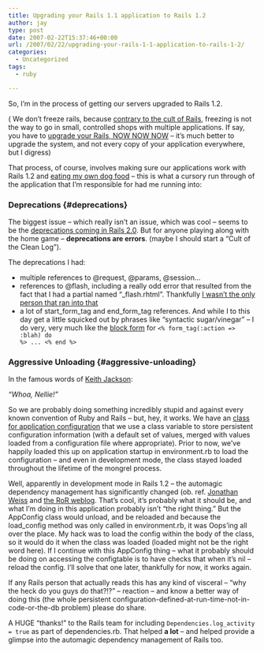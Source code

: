 ```yaml
---
title: Upgrading your Rails 1.1 application to Rails 1.2
author: jay
type: post
date: 2007-02-22T15:37:46+00:00
url: /2007/02/22/upgrading-your-rails-1-1-application-to-rails-1-2/
categories:
  - Uncategorized
tags:
  - ruby

---
```

So, I’m in the process of getting our servers upgraded to Rails 1.2.

( We don’t freeze rails, because [contrary to the cult of Rails][1], freezing is not the way to go in small, controlled shops with multiple applications. If say, you have to [upgrade your Rails, NOW NOW NOW][2] &#8211; it’s much better to upgrade the system, and not every copy of your application everywhere, but I digress)

That process, of course, involves making sure our applications work with Rails 1.2 and [eating my own dog food][3] &#8211; this is what a cursory run through of the application that I’m responsible for had me running into:

### Deprecations {#deprecations}

The biggest issue &#8211; which really isn’t an issue, which was cool &#8211; seems to be the [deprecations coming in Rails 2.0][4]. But for anyone playing along with the home game &#8211; **deprecations are errors**. (maybe I should start a “Cult of the Clean Log”).

The deprecations I had:

  * multiple references to @request, @params, @session…
  * references to @flash, including a really odd error that resulted from the fact that I had a partial named “_flash.rhtml”. Thankfully [I wasn’t the only person that ran into that][5]
  * a lot of start\_form\_tag and end\_form\_tag references. And while I to this day get a little squicked out by phrases like “syntactic sugar/vinegar” &#8211; I do very, very much like the [block form][6] for <code class="highlighter-rouge">&lt;% form_tag(:action =&gt; :blah) do %&gt; ... &lt;% end %&gt;</code>

### Aggressive Unloading {#aggressive-unloading}

In the famous words of [Keith Jackson][7]:

_“Whoa, Nellie!”_

So we are probably doing something incredibly stupid and against every known convention of Ruby and Rails &#8211; but, hey, it works. We have an [class for application configuration][8] that we use a class variable to store persistent configuration information (with a default set of values, merged with values loaded from a configuration file where appropriate). Prior to now, we’ve happily loaded this up on application startup in environment.rb to load the configuration &#8211; and even in development mode, the class stayed loaded throughout the lifetime of the mongrel process.

Well, apparently in development mode in Rails 1.2 &#8211; the automagic dependency management has significantly changed (ob. ref. [Jonathan Weiss][9] and [the RoR weblog][10]. That’s cool, it’s probably what it should be, and what I’m doing in this application probably isn’t “the right thing.” But the AppConfig class would unload, and be reloaded and because the load_config method was only called in environment.rb, it was Oops’ing all over the place. My hack was to load the config within the body of the class, so it would do it when the class was loaded (loaded might not be the right word here). If I continue with this AppConfig thing &#8211; what it probably should be doing on accessing the configtable is to have checks that when it’s nil &#8211; reload the config. I’ll solve that one later, thankfully for now, it works again.

If any Rails person that actually reads this has any kind of visceral &#8211; “why the heck do you guys do that?!?” &#8211; reaction &#8211; and know a better way of doing this (the whole persistent configuration-defined-at-run-time-not-in-code-or-the-db problem) please do share.

A HUGE “thanks!” to the Rails team for including <code class="highlighter-rouge">Dependencies.log_activity = true</code> as part of dependencies.rb. That helped **a lot** &#8211; and helped provide a glimpse into the automagic dependency management of Rails too.

 [1]: http://weblog.rubyonrails.org/2006/3/31/freeze-is-cool-so-freeze-for-goodness-sake
 [2]: http://weblog.rubyonrails.com/2006/8/9/rails-1-1-5-mandatory-security-patch-and-other-tidbits
 [3]: https://rambleon.org/2007/02/21/quote-of-the-day-6/
 [4]: http://www.railtie.net/articles/2006/11/02/deprecations-in-rails-1-2
 [5]: http://dev.rubyonrails.org/ticket/7553
 [6]: http://www.loudthinking.com/arc/2006_10.html
 [7]: http://en.wikipedia.org/wiki/Keith_Jackson
 [8]: https://sourcecode.extension.org/wsvn/identity/trunk/app/models/app_config.rb
 [9]: http://blog.innerewut.de/articles/2006/12/04/rails-1-2-and-reloading-classes
 [10]: http://weblog.rubyonrails.org/2006/8/11/reloading-revamped